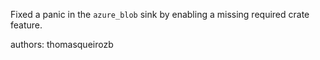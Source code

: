Fixed a panic in the `azure_blob` sink by enabling a missing required crate feature.

authors: thomasqueirozb
